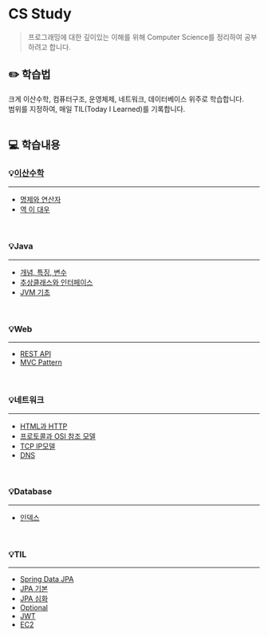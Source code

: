 # CS Study
> 프로그래밍에 대한 깊이있는 이해를 위해 Computer Science를 정리하여 공부하려고 합니다.

## ✏️ 학습법
크게 이산수학, 컴퓨터구조, 운영체제, 네트워크, 데이터베이스 위주로 학습합니다. <br/>
범위를 지정하여, 매일 TIL(Today I Learned)를 기록합니다.<br/>
<br/>

## 💻 학습내용

### 💡[이산수학](이산수학/README.md)
---
- [명제와 연산자](이산수학/01_명제와연산자.md)
- [역 이 대우](이산수학/02_역_이_대우.md)
<br/>

### 💡Java
---
- [개념, 특징, 변수](Java/개념_특징_변수.md)
- [추상클래스와 인터페이스](Java/추상클래스_인터페이스.md)
- [JVM 기초](Java/JVM_기초.md)
<br/>

### 💡Web
---
- [REST API](Web/REST_API.md)
- [MVC Pattern](Web/MVC_pattern.md)
<br/>

### 💡네트워크
---
- [HTML과 HTTP](네트워크/HTML과_HTTP.md)
- [프로토콜과 OSI 참조 모델](네트워크/프로토콜과OSI참조모델.md)
- [TCP IP모델](네트워크/TCP_IP모델.md)
- [DNS](네트워크/DNS.md)
<br/>


### 💡Database
---
- [인덱스](Database/인덱스.md)
<br/>

### 💡TIL
---
- [Spring Data JPA](TIL/Spring_Data_JPA.md)
- [JPA 기본](TIL/JPA_기본.md)
- [JPA 심화](TIL/JPA_심화.md)
- [Optional](TIL/Optional.md)
- [JWT](TIL/JWT.md)
- [EC2](TIL/EC2.md)

